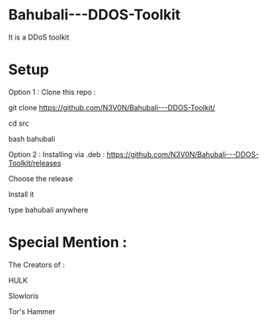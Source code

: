 # Bahubali---DDOS-Toolkit

It is a DDoS toolkit

# Setup

Option 1 :
Clone this repo : 

git clone https://github.com/N3V0N/Bahubali---DDOS-Toolkit/ 


cd src


bash bahubali
                  
Option 2 :
Installing via .deb : https://github.com/N3V0N/Bahubali---DDOS-Toolkit/releases

Choose the release


Install it


type bahubali anywhere
                      
# Special Mention :
The Creators of :  

HULK

Slowloris

Tor's Hammer
                 
